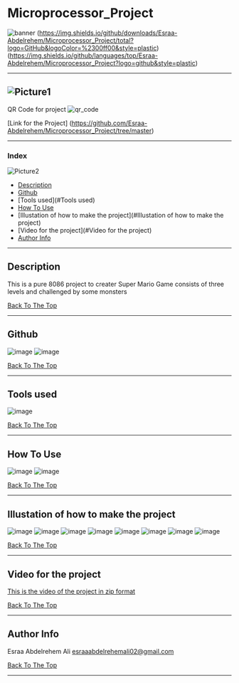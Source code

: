 # Microprocessor_Project

![banner](https://user-images.githubusercontent.com/93450859/148617398-b5806af7-284e-41dd-8ebe-1c42183c97ae.jpg)
(https://img.shields.io/github/downloads/Esraa-Abdelrehem/Microprocessor_Project/total?logo=GitHub&logoColor=%2300ff00&style=plastic) (https://img.shields.io/github/languages/top/Esraa-Abdelrehem/Microprocessor_Project?logo=github&style=plastic)


---

![Picture1](https://user-images.githubusercontent.com/93450859/148609624-fe391666-3cca-4ebe-a379-21332733b534.png)
---

QR Code for project
![qr_code](https://user-images.githubusercontent.com/93450859/148613640-a8d8c88a-50e4-486a-a654-2ed9b4d93a8f.png)


[Link for the Project] (https://github.com/Esraa-Abdelrehem/Microprocessor_Project/tree/master)


---



### Index
![Picture2](https://user-images.githubusercontent.com/93450859/148611431-f87a8dc4-30e2-4ecb-b367-a0d5fd4e8834.png)

- [Description](#description)
- [Github](#Github)
- [Tools used](#Tools used)
- [How To Use](#how-to-use)
- [Illustation of how to make the project](#Illustation of how to make the project)
- [Video for the project](#Video for the project)
- [Author Info](#author-info)

---

## Description

This is a pure 8086 project to creater Super Mario Game consists of three levels and challenged by some monsters


[Back To The Top](#Microprocessor_Project)

---
##  Github
![image](https://user-images.githubusercontent.com/93450859/148613820-6869b240-b7a2-4004-9ecd-c95d8e36e06d.png)
![image](https://user-images.githubusercontent.com/93450859/148613431-e0930c0a-c581-4a11-921f-e81bf64c35d9.png)


[Back To The Top](#Microprocessor_Project)

---
## Tools used
![image](https://user-images.githubusercontent.com/93450859/148612646-292d548d-4196-42dd-83fb-b99af8e21d88.png)

[Back To The Top](#Microprocessor_Project)

---
## How To Use
![image](https://user-images.githubusercontent.com/93450859/148613281-44d5dd6c-6f3c-499f-81ec-ecda19f0672b.png)
![image](https://user-images.githubusercontent.com/93450859/148613317-19a8b0b8-4244-4a84-8108-7c5ff45c7f57.png)

[Back To The Top](#Microprocessor_Project)

---
## Illustation of how to make the project
![image](https://user-images.githubusercontent.com/93450859/148613985-50282aa5-5ceb-4dfe-bd63-b62bcdaabf84.png)
![image](https://user-images.githubusercontent.com/93450859/148614009-2e0cb2df-fb4d-4dde-81ac-141eb798b7bb.png)
![image](https://user-images.githubusercontent.com/93450859/148614026-0d02a75a-2ebe-44f0-a507-7ddb111727aa.png)
![image](https://user-images.githubusercontent.com/93450859/148614050-ad5a5876-268d-467c-9753-c917f72a36ff.png)
![image](https://user-images.githubusercontent.com/93450859/148614077-3d63db89-25a9-4722-8951-0244c79e5965.png)
![image](https://user-images.githubusercontent.com/93450859/148614126-08657bb1-bb83-4d6f-95ef-4e12a20a0928.png)
![image](https://user-images.githubusercontent.com/93450859/148614104-3071486d-5786-4a2c-b754-9a2dfb0d7457.png)
![image](https://user-images.githubusercontent.com/93450859/148617147-16d18433-4379-4860-8c34-0eccc403ab54.png)

[Back To The Top](#Microprocessor_Project)

---
## Video for the project
[This is the video of the project in zip format](https://github.com/jamesqquick/read-me-template/files/7831523/My.Video3.zip)

[Back To The Top](#Microprocessor_Project)

---
## Author Info

Esraa Abdelrehem Ali
esraaabdelrehemali02@gmail.com

[Back To The Top](#Microprocessor_Project)

---
